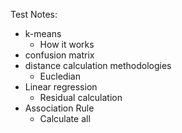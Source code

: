 Test Notes:
- k-means 
	- How it works
- confusion matrix
- distance calculation methodologies
	- Eucledian
- Linear regression 
	- Residual calculation
- Association Rule
	- Calculate all 